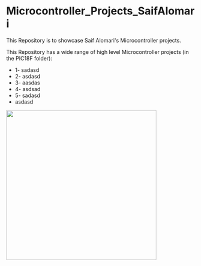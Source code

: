 # Microcontroller_Projects_SaifAlomari

This Repository is to showcase Saif Alomari's Microcontroller projects.

This Repository has a wide range of high level Microcontroller projects (in the PIC18F folder): 
  - 1- sadasd
  - 2- asdasd
  - 3- aasdas
  - 4- asdsad
  - 5- sadasd
  - asdasd

<img src='./microcontroller.jpg' width='400'>
